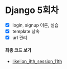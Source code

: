 # Django 5회차
- [x] login, signup 이론, 실습
- [x] template 상속
- [x] url 관리

#### 최종 코드 보기
- [likelion_8th_session_11th](https://github.com/marobew/likelion_8th_session_11th)
